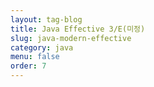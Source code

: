 ```yaml
---
layout: tag-blog
title: Java Effective 3/E(미정)
slug: java-modern-effective
category: java
menu: false
order: 7
---
```


